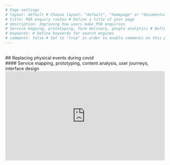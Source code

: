 ```yaml
---
# Page settings
# layout: default # Choose layout: "default", "homepage" or "documentation-archive"
# title: PGR enquiry routes # Define a title of your page
# description: Improving how users make PhD enquiries 
# Service mapping, prototyping, form delivery, google analytics # Define a description of your page
# keywords: # Define keywords for search engines
# comments: false # Set to "true" in order to enable comments on this page. Make sure you properly setup "disqus_forum_shortname" variable in "_config.yml"
---
```



<style>
.container {
  position: relative;
  width: 100%;
  overflow: hidden;
  padding-top: 56.25%; /* 16:9 Aspect Ratio */
}

.responsive-iframe {
  position: absolute;
  top: 0;
  left: 0;
  bottom: 0;
  right: 0;
  width: 100%;
  height: 100%;
  border: none;
}
</style>
<br/>
## Replacing physical events during covid<br/>
#### Service mapping, prototyping, content analysis, user journeys, interface design
<br/>

<div class="container"> 
<iframe class="responsive-iframe" src="https://miro.com/app/embed/uXjVO_lXf0Q=/?pres=1&frameId=3458764522439017192" frameBorder="0" scrolling="no" allowFullScreen></iframe>
</div>


